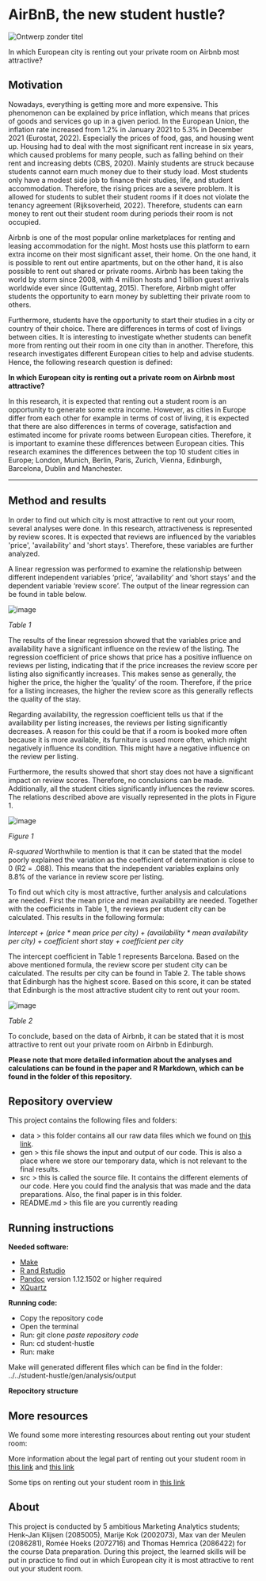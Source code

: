 # AirBnB, the new student hustle?
![Ontwerp zonder titel](https://user-images.githubusercontent.com/98810281/160016819-f0e427ff-1592-42be-9f70-e29ee614af09.png)


In which European city is renting out your private room on Airbnb most attractive?

## Motivation
Nowadays, everything is getting more and more expensive. This phenomenon can be explained by price inflation, which means that prices of goods and services go up in a given period. In the European Union, the inflation rate increased from 1.2% in January 2021 to 5.3% in December 2021 (Eurostat, 2022). Especially the prices of food, gas, and housing went up. Housing had to deal with the most significant rent increase in six years, which caused problems for many people, such as falling behind on their rent and increasing debts (CBS, 2020). Mainly students are struck because students cannot earn much money due to their study load. Most students only have a modest side job to finance their studies, life, and student accommodation. Therefore, the rising prices are a severe problem. It is allowed for students to sublet their student rooms if it does not violate the tenancy agreement (Rijksoverheid, 2022). Therefore, students can earn money to rent out their student room during periods their room is not occupied. 

Airbnb is one of the most popular online marketplaces for renting and leasing accommodation for the night. Most hosts use this platform to earn extra income on their most significant asset, their home. On the one hand, it is possible to rent out entire apartments, but on the other hand, it is also possible to rent out shared or private rooms. Airbnb has been taking the world by storm since 2008, with 4 million hosts and 1 billion guest arrivals worldwide ever since (Guttentag, 2015). Therefore, Airbnb might offer students the opportunity to earn money by subletting their private room to others. 

Furthermore, students have the opportunity to start their studies in a city or country of their choice. There are differences in terms of cost of livings between cities. It is interesting to investigate whether students can benefit more from renting out their room in one city than in another. Therefore, this research investigates different European cities to help and advise students. Hence, the following research question is defined:

**In which European city is renting out a private room on Airbnb most attractive?**

In this research, it is expected that renting out a student room is an opportunity to generate some extra income. However, as cities in Europe differ from each other for example in terms of cost of living, it is expected that there are also differences in terms of coverage, satisfaction and estimated income for private rooms between European cities. Therefore, it is important to examine these differences between European cities. This research examines the differences between the top 10 student cities in Europe; London, Munich, Berlin, Paris, Zurich, Vienna, Edinburgh, Barcelona, Dublin and Manchester. 



------




## Method and results
In order to find out which city is most attractive to rent out your room, several analyses were done. In this research, attractiveness is represented by review scores. It is expected that reviews are influenced by the variables 'price', 'availability' and 'short stays'. Therefore, these variables are further analyzed. 

A linear regression was performed to examine the relationship between different independent variables ‘price’, ‘availability’ and ‘short stays’ and the dependent variable ‘review score’. The output of the linear regression can be found in table below. 

![image](https://user-images.githubusercontent.com/26276634/159989283-2d6b6517-96a7-41fa-8f2f-0e8e57615d64.png)

*Table 1*

The results of the linear regression showed that the variables price and availability have a significant influence on the review of the listing. The regression coefficient of price shows that price has a positive influence on reviews per listing, indicating that if the price increases the review score per listing also significantly increases. This makes sense as generally, the higher the price, the higher the ‘quality’ of the room. Therefore, if the price for a listing increases, the higher the review score as this generally reflects the quality of the stay.  

Regarding availability, the regression coefficient tells us that if the availability per listing increases, the reviews per listing significantly decreases. A reason for this could be that if a room is booked more often because it is more available, its furniture is used more often, which might negatively influence its condition. This might have a negative influence on the review per listing. 

Furthermore, the results showed that short stay does not have a significant impact on review scores. Therefore, no conclusions can be made. Additionally, all the student cities significantly influences the review scores. The relations described above are visually represented in the plots in Figure 1.

![image](https://user-images.githubusercontent.com/26276634/159989437-226d0bee-0591-45e2-8fda-7c10589ec76c.png)

*Figure 1*

*R-squared*
Worthwhile to mention is that it can be stated that the model poorly explained the variation as the coefficient of determination is close to 0 (R2 = .088). This means that the independent variables explains only 8.8% of the variance in review score per listing. 

To find out which city is most attractive, further analysis and calculations are needed. First the mean price and mean availability are needed. Together with the coefficients in Table 1, the reviews per student city can be calculated. This results in the following formula:

*Intercept + (price * mean price per city) + (availability * mean availability per city) + coefficient short stay + coefficient per city*

The intercept coefficient in Table 1 represents Barcelona. Based on the above mentioned formula, the review score per student city can be calculated. The results per city can be found in Table 2. The table shows that Edinburgh has the highest score. Based on this score, it can be stated that Edinburgh is the most attractive student city to rent out your room. 

![image](https://user-images.githubusercontent.com/26276634/159989673-0446c53d-dcb0-4c4f-8c18-5aefd321785f.png)

*Table 2*

To conclude, based on the data of Airbnb, it can be stated that it is most attractive to rent out your private room on Airbnb in Edinburgh. 

**Please note that more detailed information about the analyses and calculations can be found in the paper and R Markdown, which can be found in the folder of this repository.**

## Repository overview
This project contains the following files and folders:

- data > this folder contains all our raw data files which we found on [this link](http://insideairbnb.com/). 
- gen > this file shows the input and output of our code. This is also a place where we store our temporary data, which is not relevant to the final results. 
- src > this is called the source file. It contains the different elements of our code. Here you could find the analysis that was made and the data preparations. Also, the final paper is in this folder.
- README.md > this file are you currently reading

## Running instructions

**Needed software:**
- [Make](https://tilburgsciencehub.com/building-blocks/configure-your-computer/automation-and-workflows/make/) 
- [R and Rstudio](https://tilburgsciencehub.com/building-blocks/configure-your-computer/statistics-and-computation/r/)
- [Pandoc](https://pandoc.org/installing.html) version 1.12.1502 or higher required
- [XQuartz](https://www.xquartz.org) 

**Running code:**
- Copy the repository code
- Open the terminal
- Run: git clone _paste repository code_
- Run: cd student-hustle
- Run: make

Make will generated different files which can be find in the folder:
../../student-hustle/gen/analysis/output

**Repocitory structure**


## More resources
We found some more interesting resources about renting out your student room:

More information about the legal part of renting out your student room in [this link](https://www.slimmecentenvoorstudenten.nl/je-studentenkamer-verhuren-via-airbnb-dit-zijn-de-regels/) and [this link](https://www.kamer.nl/blog/studentenkamer-op-airbnb-regels/)

Some tips on renting out your student room in [this link](https://financialpanther.com/making-money-airbnb-rent-guest-room/)


## About 
This project is conducted by 5 ambitious Marketing Analytics students; Henk-Jan Klijsen (2085005), Marije  Kok (2002073), Max van der Meulen (2086281), Romée Hoeks (2072716) and Thomas Hemrica (2086422) for the course Data preparation. During this project, the learned skills will be put in practice to find out in which European city it is most attractive to rent out your student room. 

